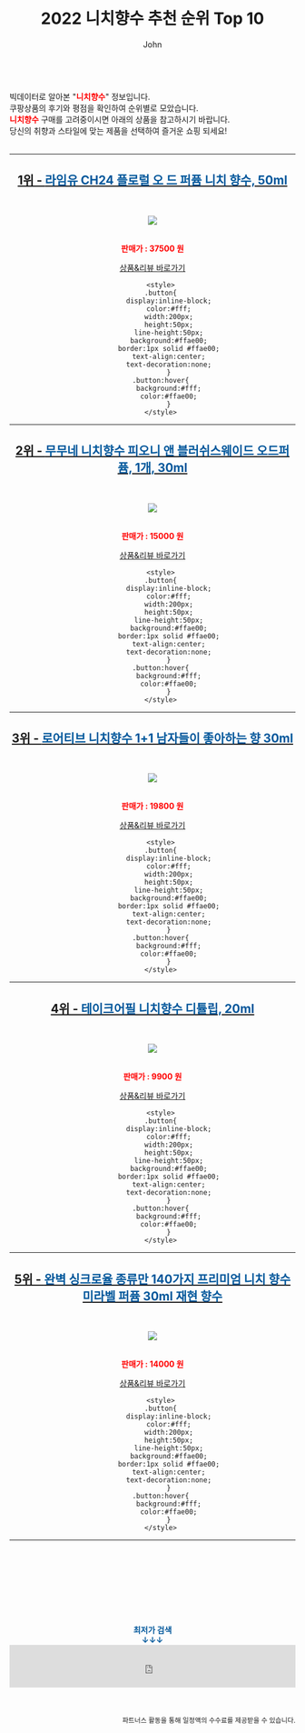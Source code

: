 ﻿---
layout: post
title:  "2022 니치향수 추천 순위 Top 10"
author: John
categories: [ 화장품/미용 ]
tags: [ 니치향수, 니치향수 뜻, 니치향수 브랜드 순위, 니치향수 브랜드, 니치향수 나무위키, 니치향수 단점, 니치향수 더쿠, 니치향수 저렴이, 니치향수 트렌드, 니치향수 시장 ]
image: https://static.coupangcdn.com/image/retail/images/2272164024794185-ceac4cbf-f5ae-4065-b728-fb97e6e7174f.jpg 
description: "2022 니치향수 추천 순위 Top 10 관련 상품으로 가장 고객 선호도가 높은 제품입니다."
toc: true
toc_sticky: true
---

<br>
빅데이터로 알아본 "<b><font color='#ff0000'>니치향수</font></b>" 정보입니다.
<br>
쿠팡상품의 후기와 평점을 확인하여 순위별로 모았습니다.
<br>
<b><font color='#ff0000'>니치향수</font></b>  구매를 고려중이시면 아래의 상품을 참고하시기 바랍니다.
<br>
당신의 취향과 스타일에 맞는 제품을 선택하여 즐거운 쇼핑 되세요!
<br><br>
<hr>
<p>
    
<center><h2><a href="https://link.coupang.com/re/AFFSDP?lptag=AF7307611&pageKey=5273265801&itemId=7521485483&vendorItemId=74812204011&traceid=V0-153-b713cc578c6fbcb6&requestid=20221205123013237411104" target="_blank"><b>1위 - <font color='#01579B'>라임유 CH24 플로럴 오 드 퍼퓸 니치 향수, 50ml</font></b></a></h2><br>

<a href="https://link.coupang.com/re/AFFSDP?lptag=AF7307611&pageKey=5273265801&itemId=7521485483&vendorItemId=74812204011&traceid=V0-153-b713cc578c6fbcb6&requestid=20221205123013237411104" target="_blank"><img src="https://static.coupangcdn.com/image/retail/images/2272164024794185-ceac4cbf-f5ae-4065-b728-fb97e6e7174f.jpg"></a><br><br>

<b><font color='#ff0000'>판매가 : 37500 원</font></b><br>

<a href="https://link.coupang.com/re/AFFSDP?lptag=AF7307611&pageKey=5273265801&itemId=7521485483&vendorItemId=74812204011&traceid=V0-153-b713cc578c6fbcb6&requestid=20221205123013237411104" target="_blank" class="button">상품&리뷰 바로가기</a><p>

        <style>
        .button{
            display:inline-block;
            color:#fff;
            width:200px;
            height:50px;
            line-height:50px;
            background:#ffae00;
            border:1px solid #ffae00;
            text-align:center;
            text-decoration:none;
            }
        .button:hover{
            background:#fff;
            color:#ffae00;
            }
        </style>

<hr>

<center><h2><a href="https://link.coupang.com/re/AFFSDP?lptag=AF7307611&pageKey=6842099875&itemId=16273209923&vendorItemId=82838761030&traceid=V0-153-94f8e319d452dc65&requestid=20221205123013237411104" target="_blank"><b>2위 - <font color='#01579B'>무무네 니치향수 피오니 앤 블러쉬스웨이드 오드퍼퓸, 1개, 30ml</font></b></a></h2><br>

<a href="https://link.coupang.com/re/AFFSDP?lptag=AF7307611&pageKey=6842099875&itemId=16273209923&vendorItemId=82838761030&traceid=V0-153-94f8e319d452dc65&requestid=20221205123013237411104" target="_blank"><img src="https://static.coupangcdn.com/image/vendor_inventory/7b80/4f8e56c7bfebd9fe4108b2a417e12940a6b096392d8aafc072f061102601.jpg"></a><br><br>

<b><font color='#ff0000'>판매가 : 15000 원</font></b><br>

<a href="https://link.coupang.com/re/AFFSDP?lptag=AF7307611&pageKey=6842099875&itemId=16273209923&vendorItemId=82838761030&traceid=V0-153-94f8e319d452dc65&requestid=20221205123013237411104" target="_blank" class="button">상품&리뷰 바로가기</a><p>

        <style>
        .button{
            display:inline-block;
            color:#fff;
            width:200px;
            height:50px;
            line-height:50px;
            background:#ffae00;
            border:1px solid #ffae00;
            text-align:center;
            text-decoration:none;
            }
        .button:hover{
            background:#fff;
            color:#ffae00;
            }
        </style>

<hr>

<center><h2><a href="https://link.coupang.com/re/AFFSDP?lptag=AF7307611&pageKey=1947533546&itemId=5146775711&vendorItemId=71293888632&traceid=V0-153-99ffb25d29738f66&requestid=20221205123013237411104" target="_blank"><b>3위 - <font color='#01579B'>로어티브 니치향수 1+1 남자들이 좋아하는 향 30ml</font></b></a></h2><br>

<a href="https://link.coupang.com/re/AFFSDP?lptag=AF7307611&pageKey=1947533546&itemId=5146775711&vendorItemId=71293888632&traceid=V0-153-99ffb25d29738f66&requestid=20221205123013237411104" target="_blank"><img src="https://static.coupangcdn.com/image/vendor_inventory/1bc9/0126d7d0502abe1d9e3e5b3ada5501e57afec3a67a1372753e7e7b9ce9b8.jpg"></a><br><br>

<b><font color='#ff0000'>판매가 : 19800 원</font></b><br>

<a href="https://link.coupang.com/re/AFFSDP?lptag=AF7307611&pageKey=1947533546&itemId=5146775711&vendorItemId=71293888632&traceid=V0-153-99ffb25d29738f66&requestid=20221205123013237411104" target="_blank" class="button">상품&리뷰 바로가기</a><p>

        <style>
        .button{
            display:inline-block;
            color:#fff;
            width:200px;
            height:50px;
            line-height:50px;
            background:#ffae00;
            border:1px solid #ffae00;
            text-align:center;
            text-decoration:none;
            }
        .button:hover{
            background:#fff;
            color:#ffae00;
            }
        </style>

<hr>

<center><h2><a href="https://link.coupang.com/re/AFFSDP?lptag=AF7307611&pageKey=6078158900&itemId=11253510207&vendorItemId=78530564762&traceid=V0-153-158e740a4b4e8e21&requestid=20221205123013237411104" target="_blank"><b>4위 - <font color='#01579B'>테이크어필 니치향수 디튤립, 20ml</font></b></a></h2><br>

<a href="https://link.coupang.com/re/AFFSDP?lptag=AF7307611&pageKey=6078158900&itemId=11253510207&vendorItemId=78530564762&traceid=V0-153-158e740a4b4e8e21&requestid=20221205123013237411104" target="_blank"><img src="https://static.coupangcdn.com/image/retail/images/1072314306718113-c47221ab-a583-43ce-a696-1942d6aa1de7.png"></a><br><br>

<b><font color='#ff0000'>판매가 : 9900 원</font></b><br>

<a href="https://link.coupang.com/re/AFFSDP?lptag=AF7307611&pageKey=6078158900&itemId=11253510207&vendorItemId=78530564762&traceid=V0-153-158e740a4b4e8e21&requestid=20221205123013237411104" target="_blank" class="button">상품&리뷰 바로가기</a><p>

        <style>
        .button{
            display:inline-block;
            color:#fff;
            width:200px;
            height:50px;
            line-height:50px;
            background:#ffae00;
            border:1px solid #ffae00;
            text-align:center;
            text-decoration:none;
            }
        .button:hover{
            background:#fff;
            color:#ffae00;
            }
        </style>

<hr>

<center><h2><a href="https://link.coupang.com/re/AFFSDP?lptag=AF7307611&pageKey=6623616520&itemId=15070006867&vendorItemId=82705629361&traceid=V0-153-2beedbed43c5b3c6&requestid=20221205123013237411104" target="_blank"><b>5위 - <font color='#01579B'>완벽 싱크로율 종류만 140가지 프리미엄 니치 향수 미라벨 퍼퓸 30ml 재현 향수</font></b></a></h2><br>

<a href="https://link.coupang.com/re/AFFSDP?lptag=AF7307611&pageKey=6623616520&itemId=15070006867&vendorItemId=82705629361&traceid=V0-153-2beedbed43c5b3c6&requestid=20221205123013237411104" target="_blank"><img src="https://static.coupangcdn.com/image/vendor_inventory/9f5c/ebb5013938e36eab18d7aa274eda6ab87cefde81f07b35858118f2360b2a.jpg"></a><br><br>

<b><font color='#ff0000'>판매가 : 14000 원</font></b><br>

<a href="https://link.coupang.com/re/AFFSDP?lptag=AF7307611&pageKey=6623616520&itemId=15070006867&vendorItemId=82705629361&traceid=V0-153-2beedbed43c5b3c6&requestid=20221205123013237411104" target="_blank" class="button">상품&리뷰 바로가기</a><p>

        <style>
        .button{
            display:inline-block;
            color:#fff;
            width:200px;
            height:50px;
            line-height:50px;
            background:#ffae00;
            border:1px solid #ffae00;
            text-align:center;
            text-decoration:none;
            }
        .button:hover{
            background:#fff;
            color:#ffae00;
            }
        </style>

<hr>

<br><br><br><br><br><br><br>
<center><b><font color='#01579B' size='medium'>최저가 검색<br>
↓↓↓</font></b></center>
<center><iframe src="https://coupa.ng/b1Tbjx" width="100%" height="75" frameborder="0" scrolling="no" referrerpolicy="unsafe-url"></iframe></center>
<br><br>
<p>
<small>
    <div align="right">파트너스 활동을 통해 일정액의 수수료를 제공받을 수 있습니다.</div>
</small>
</p>
